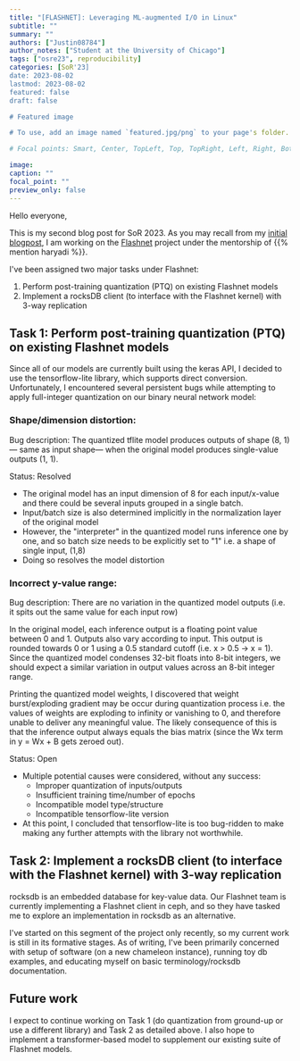 ```yaml
---
title: "[FLASHNET]: Leveraging ML-augmented I/O in Linux"
subtitle: ""
summary: ""
authors: ["Justin08784"]
author_notes: ["Student at the University of Chicago"]
tags: ["osre23", reproducibility]
categories: [SoR'23]
date: 2023-08-02
lastmod: 2023-08-02
featured: false
draft: false

# Featured image

# To use, add an image named `featured.jpg/png` to your page's folder.

# Focal points: Smart, Center, TopLeft, Top, TopRight, Left, Right, BottomLeft, Bottom, BottomRight.

image:
caption: ""
focal_point: ""
preview_only: false
---
```


Hello everyone,

This is my second blog post for SoR 2023. As you may recall from my [initial blogpost](/report/osre23/uchicago/flashnet/20230530-Justin08784), I am working on the [Flashnet](/report/osre23/uchicago/flashnet/) project under the mentorship of {{% mention haryadi %}}.

I've been assigned two major tasks under Flashnet:
1. Perform post-training quantization (PTQ) on existing Flashnet models 
2. Implement a rocksDB client (to interface with the Flashnet kernel) with 3-way replication

## Task 1: Perform post-training quantization (PTQ) on existing Flashnet models 
Since all of our models are currently built using the keras API, I decided to use the tensorflow-lite library, which supports direct conversion. Unfortunately, I encountered several persistent bugs while attempting to apply full-integer quantization on our binary neural network model:

### Shape/dimension distortion:
Bug description: The quantized tflite model produces outputs of shape (8, 1) –– same as input shape–– when the original model produces single-value outputs (1, 1).

Status: Resolved
- The original model has an input dimension of 8 for each input/x-value and there could be several inputs grouped in a single batch. 
- Input/batch size is also determined implicitly in the normalization layer of the original model
- However, the "interpreter" in the quantized model runs inference one by one, and so batch size needs to be explicitly set to "1" i.e. a shape of single input, (1,8)
- Doing so resolves the model distortion


### Incorrect y-value range: 
Bug description: There are no variation in the quantized model outputs (i.e. it spits out the same value for each input row)

In the original model, each inference output is a floating point value between 0 and 1. Outputs also vary according to input. This output is rounded towards 0 or 1 using a 0.5 standard cutoff (i.e. x > 0.5 → x = 1). Since the quantized model condenses 32-bit floats into 8-bit integers, we should expect a similar variation in output values across an 8-bit integer range.

Printing the quantized model weights, I discovered that weight burst/exploding gradient may be occur during quantization process i.e. the values of weights are exploding to infinity or vanishing to 0, and therefore unable to deliver any meaningful value. The likely consequence of this is that the inference output always equals the bias matrix (since the Wx term in y = Wx + B gets zeroed out). 

Status: Open 
- Multiple potential causes were considered, without any success:
    - Improper quantization of inputs/outputs
    - Insufficient training time/number of epochs
    - Incompatible model type/structure
    - Incompatible tensorflow-lite version
- At this point, I concluded that tensorflow-lite is too bug-ridden to make making any further attempts with the library not worthwhile.


## Task 2: Implement a rocksDB client (to interface with the Flashnet kernel) with 3-way replication
rocksdb is an embedded database for key-value data. Our Flashnet team is currently implementing a Flashnet client in ceph, and so they have tasked me to explore an implementation in rocksdb as an alternative.

I've started on this segment of the project only recently, so my current work is still in its formative stages. As of writing, I've been primarily concerned with setup of software (on a new chameleon instance), running toy db examples, and educating myself on basic terminology/rocksdb documentation.


## Future work
I expect to continue working on Task 1 (do quantization from ground-up or use a different library) and Task 2 as detailed above. I also hope to implement a transformer-based model to supplement our existing suite of Flashnet models.

















